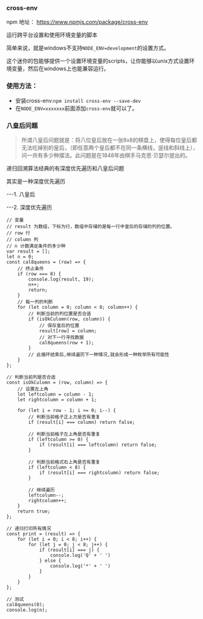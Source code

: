 ### cross-env

npm 地址： https://www.npmjs.com/package/cross-env

运行跨平台设置和使用环境变量的脚本

简单来说，就是windows不支持`NODE_ENV=development`的设置方式。

这个迷你的包能够提供一个设置环境变量的scripts，让你能够以unix方式设置环境变量，然后在windows上也能兼容运行。

### 使用方法：

- 安装cross-env:`npm install cross-env --save-dev`
- 在`NODE_ENV=xxxxxxx`前面添加`cross-env`就可以了。

###  八皇后问题

> 所谓八皇后问题就是：将八位皇后放在一张8x8的棋盘上，使得每位皇后都无法吃掉别的皇后，（即任意两个皇后都不在同一条横线，竖线和斜线上），问一共有多少种摆法。此问题是在1848年由棋手马克思·贝瑟尔提出的。

 递归回溯算法经典的有深度优先遍历和八皇后问题

 其实是一种深度优先遍历

---1. 八皇后

---2. 深度优先遍历

```
// 变量
// result 为数组，下标为行，数组中存储的是每一行中皇后的存储的列的位置。
// row 行
// column 列
// n 计数满足条件的多少种
var result = [];
let n = 0;
const cal8queens = (row) => {
    // 终止条件
    if (row === 8) {
        console.log(result, 19);
        n++;
        return;
    }
    // 每一列的判断
    for (let column = 0; column < 8; column++) {
        // 判断当前的列位置是否合适
        if (isOkCulomn(row, column)) {
            // 保存皇后的位置
            result[row] = column;
            // 对下一行寻找数据
            cal8queens(row + 1);
        }
        // 此循环结束后,继续遍历下一种情况,就会形成一种枚举所有可能性
    }
};

// 判断当前列是否合适
const isOkCulomn = (row, column) => {
    // 设置左上角
    let leftcolumn = column - 1;
    let rightcolumn = column + 1;

    for (let i = row - 1; i >= 0; i--) {
        // 判断当前格子正上方是否有重复
        if (result[i] === column) return false;

        // 判断当前格子左上角是否有重复
        if (leftcolumn >= 0) {
            if (result[i] === leftcolumn) return false;
        }

        // 判断当前格式右上角是否有重复
        if (leftcolumn < 8) {
            if (result[i] === rightcolumn) return false;
        }

        // 继续遍历
        leftcolumn--;
        rightcolumn++;
    }
    return true;
};

// 递归打印所有情况
const print = (result) => {
    for (let i = 0; i < 8; i++) {
        for (let j = 0; j < 8; j++) {
            if (result[i] === j) {
                console.log('Q' + ' ')
            } else {
                console.log('*' + ' ')
            }
        }
    }
};

// 测试
cal8queens(0);
console.log(n);
```